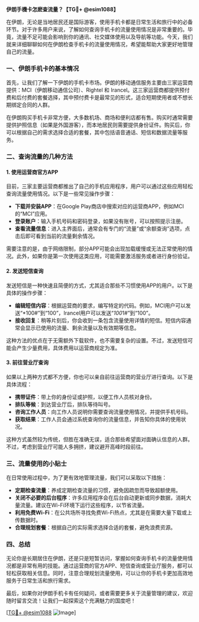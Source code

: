 **伊朗手機卡怎麽查流量？【TG💪+ @esim1088】**

在伊朗，无论是当地居民还是国际游客，使用手机卡都是日常生活和旅行中的必备环节。对于许多用户来说，了解如何查询手机卡的流量使用情况是非常重要的。毕竟，流量不足可能会影响到你的通讯、社交媒体使用以及导航等功能。今天，我们就来详细聊聊如何在伊朗检查手机卡的流量使用情况，希望能帮助大家更好地管理自己的流量。

### **一、伊朗手机卡的基本情况**

首先，让我们了解一下伊朗的手机卡市场。伊朗的移动通信服务主要由三家运营商提供：MCI（伊朗移动通信公司）、Rightel 和 Irancel。这三家运营商都提供预付费和后付费的套餐选择，其中预付费卡是最常见的形式，适合短期使用者或不想长期绑定合同的人群。

在伊朗购买手机卡非常方便，大多数机场、商场和便利店都有售。购买时通常需要提供护照信息（如果是外国游客），而本地居民则需要提供身份证件。购买后，你可以根据自己的需求选择合适的套餐，其中包括语音通话、短信和数据流量等服务。

### **二、查询流量的几种方法**

#### **1. 使用运营商官方APP**

目前，三家主要运营商都推出了自己的手机应用程序，用户可以通过这些应用轻松查询流量使用情况。以下是一些常见操作步骤：

- **下载并安装APP**：在Google Play商店中搜索对应的运营商APP，例如MCI的“MCI”应用。
- **登录账户**：输入手机号码和密码登录，如果没有账号，可以按照提示注册。
- **查看流量信息**：进入主界面后，通常会有专门的“流量”或“余额查询”选项，点击后即可看到当前的流量剩余情况。

需要注意的是，由于网络限制，部分APP可能会出现加载缓慢或无法正常使用的情况。此外，如果你是第一次使用这类应用，可能需要激活服务或者进行身份验证。

#### **2. 发送短信查询**

发送短信是一种快速且简便的方式，尤其适合那些不习惯使用APP的用户。以下是具体的操作步骤：

- **编辑短信内容**：根据运营商的要求，编写特定的代码。例如，MCI用户可以发送“*100#”到“100”，Irancel用户可以发送“*100*1#”到“100”。
- **接收回复**：稍等片刻后，你会收到一条包含流量使用详情的短信。短信内容通常会显示已使用的流量、剩余流量以及有效期等信息。

这种方法的优点在于无需额外下载软件，也不需要复杂的设置。不过，发送短信可能会产生少量费用，具体费用以运营商规定为准。

#### **3. 前往营业厅查询**

如果以上两种方式都不方便，你也可以亲自前往运营商的营业厅进行查询。以下是具体流程：

- **携带证件**：带上你的身份证或护照，以便工作人员核对身份。
- **排队等候**：到达营业厅后，排队等待叫号。
- **咨询工作人员**：向工作人员说明你需要查询流量使用情况，并提供手机号码。
- **获取结果**：工作人员会通过系统查询你的流量信息，并告知你具体的使用状况。

这种方式虽然较为传统，但胜在准确无误，适合那些希望面对面确认信息的人群。不过，考虑到营业厅可能人多拥挤，建议避开高峰时段前往。

### **三、流量使用的小贴士**

在日常使用过程中，为了更有效地管理流量，我们可以采取以下措施：

- **定期检查流量**：养成定期检查流量的习惯，避免因疏忽而导致超额使用。
- **关闭不必要的后台程序**：许多应用程序会在后台自动更新或同步数据，消耗大量流量。建议在Wi-Fi环境下运行这些程序，以节省流量。
- **利用免费Wi-Fi**：在公共场所寻找免费Wi-Fi热点，尤其是在需要大量下载或上传数据时。
- **合理规划套餐**：根据自己的实际需求选择合适的套餐，避免浪费资源。

### **四、总结**

无论你是长期居住在伊朗，还是只是短暂访问，掌握如何查询手机卡的流量使用情况都是非常有用的技能。通过运营商的官方APP、短信查询或营业厅服务，都可以轻松获取相关信息。同时，注意合理规划流量使用，可以让你的手机卡更加高效地服务于日常生活和旅行需求。

最后，如果你对伊朗手机卡有任何疑问，或者需要更多关于流量管理的建议，欢迎随时留言交流！让我们一起探索这个充满魅力的国度吧！

[[TG💪+ @esim1088](https://t.me/s/esim1088) ![Image](https://i.postimg.cc/4NQfJmqS/Snipaste-2025-05-13-00-14-12.png)]